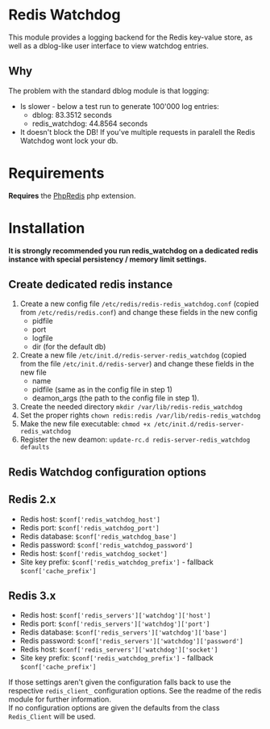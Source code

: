 # Redis Watchdog

This module provides a logging backend for the Redis key-value store, as well as 
a dblog-like user interface to view watchdog entries.

## Why

The problem with the standard dblog module is that logging:

 * Is slower - below a test run to generate 100'000 log entries:
    * dblog: 83.3512 seconds 
    * redis_watchdog: 44.8564 seconds 
 * It doesn't block the DB! If you've multiple requests in paralell the Redis 
Watchdog wont lock your db.

# Requirements

**Requires** the [PhpRedis](https://github.com/phpredis/phpredis) php extension.

# Installation

**It is strongly recommended you run redis_watchdog on a dedicated redis instance
with special persistency / memory limit settings.**

## Create dedicated redis instance

1. Create a new config file `/etc/redis/redis-redis_watchdog.conf` (copied from `/etc/redis/redis.conf`) and change these fields in the new config
    * pidfile
    * port
    * logfile
    * dir (for the default db)
2. Create a new file `/etc/init.d/redis-server-redis_watchdog` (copied from the file `/etc/init.d/redis-server`) and change these fields in the new file
    * name
    * pidfile (same as in the config file in step 1)
    * deamon_args (the path to the config file in step 1).
3. Create the needed directory `mkdir /var/lib/redis-redis_watchdog`
4. Set the proper rights `chown redis:redis /var/lib/redis-redis_watchdog`
5. Make the new file executable: `chmod +x /etc/init.d/redis-server-redis_watchdog`
6. Register the new deamon: `update-rc.d redis-server-redis_watchdog defaults`

## Redis Watchdog configuration options

## Redis 2.x

* Redis host: `$conf['redis_watchdog_host']`
* Redis port: `$conf['redis_watchdog_port']`
* Redis database: `$conf['redis_watchdog_base']`
* Redis password: `$conf['redis_watchdog_password']`
* Redis host: `$conf['redis_watchdog_socket']`
* Site key prefix: `$conf['redis_watchdog_prefix']` - fallback `$conf['cache_prefix']`

## Redis 3.x

* Redis host: `$conf['redis_servers']['watchdog']['host']`
* Redis port: `$conf['redis_servers']['watchdog']['port']`
* Redis database: `$conf['redis_servers']['watchdog']['base']`
* Redis password: `$conf['redis_servers']['watchdog']['password']`
* Redis host: `$conf['redis_servers']['watchdog']['socket']`
* Site key prefix: `$conf['redis_watchdog_prefix']` - fallback `$conf['cache_prefix']`

If those settings aren't given the configuration falls back to use the 
respective `redis_client_` configuration options. See the readme of the redis
module for further information.  
If no configuration options are given the defaults from the class `Redis_Client`
will be used.
